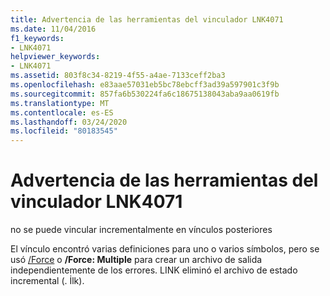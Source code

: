 ```yaml
---
title: Advertencia de las herramientas del vinculador LNK4071
ms.date: 11/04/2016
f1_keywords:
- LNK4071
helpviewer_keywords:
- LNK4071
ms.assetid: 803f8c34-8219-4f55-a4ae-7133ceff2ba3
ms.openlocfilehash: e83aae57031eb5bc78ebcff3ad39a597901c3f9b
ms.sourcegitcommit: 857fa6b530224fa6c18675138043aba9aa0619fb
ms.translationtype: MT
ms.contentlocale: es-ES
ms.lasthandoff: 03/24/2020
ms.locfileid: "80183545"
---
```

# <a name="linker-tools-warning-lnk4071"></a>Advertencia de las herramientas del vinculador LNK4071

no se puede vincular incrementalmente en vínculos posteriores

El vínculo encontró varias definiciones para uno o varios símbolos, pero se usó [/Force](../../build/reference/force-force-file-output.md) o **/Force: Multiple** para crear un archivo de salida independientemente de los errores. LINK eliminó el archivo de estado incremental (. İlk).
